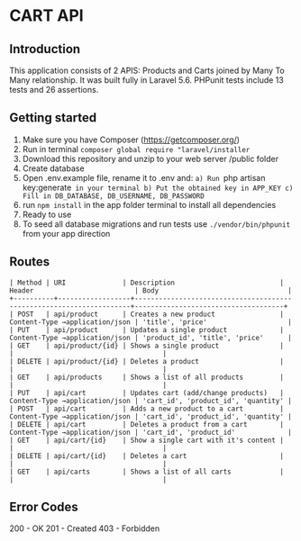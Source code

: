 # CART API

## Introduction

This application consists of 2 APIS: Products and Carts joined by Many To Many relationship. It was built fully in Laravel 5.6. PHPunit tests include 13 tests and 26 assertions.


## Getting started
1. Make sure you have Composer (https://getcomposer.org/)
2. Run in terminal ```composer global require "laravel/installer ```
3. Download this repository and unzip to your web server /public folder
4. Create database
4. Open .env.example file, rename it to .env and:
    ```a) Run ```php artisan key:generate``` in your terminal
    b) Put the obtained key in APP_KEY
    c) Fill in DB_DATABASE, DB_USERNAME, DB_PASSWORD```
5. run ```npm install``` in the app folder terminal to install all dependencies
6. Ready to use
7. To seed all database migrations and run tests use ```./vendor/bin/phpunit``` from your app direction


## Routes

```
| Method | URI              | Description                          | Header                         | Body                                |
+----------+------------------+---------------------------------------------------------------------+-------------------------------------+
| POST   | api/product      | Creates a new product                | Content-Type →application/json | 'title', 'price'                    |
| PUT    | api/product      | Updates a single product             | Content-Type →application/json | 'product_id', 'title', 'price'      |
| GET    | api/product/{id} | Shows a single product               |                                |                                     |
| DELETE | api/product/{id} | Deletes a product                    |                                |                                     |
| GET    | api/products     | Shows a list of all products         |                                |                                     |
| PUT    | api/cart         | Updates cart (add/change products)   | Content-Type →application/json | 'cart_id', 'product_id', 'quantity' |
| POST   | api/cart         | Adds a new product to a cart         | Content-Type →application/json | 'cart_id', 'product_id', 'quantity' |
| DELETE | api/cart         | Deletes a product from a cart        | Content-Type →application/json | 'cart_id', 'product_id'             |
| GET    | api/cart/{id}    | Show a single cart with it's content |                                |                                     |
| DELETE | api/cart/{id}    | Deletes a cart                       |                                |                                     |
| GET    | api/carts        | Shows a list of all carts            |                                |                                     |
```

## Error Codes
200 - OK
201 - Created
403 - Forbidden
